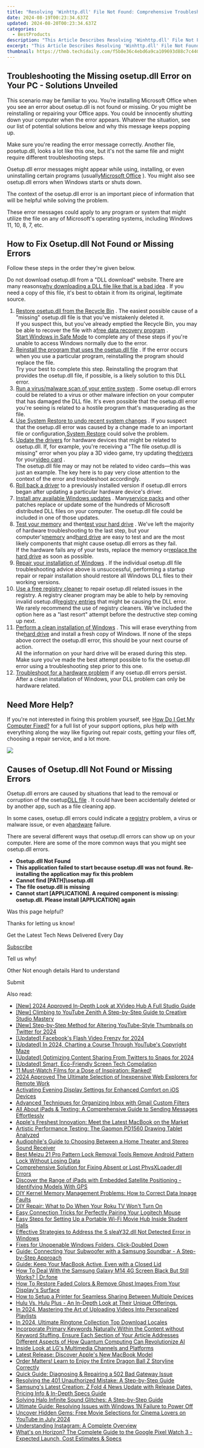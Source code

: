 ```yaml
---
title: "Resolving 'Winhttp.dll' File Not Found: Comprehensive Troubleshooting Guide"
date: 2024-08-19T00:23:34.637Z
updated: 2024-08-20T00:23:34.637Z
categories:
  - BestProducts
description: "This Article Describes Resolving 'Winhttp.dll' File Not Found: Comprehensive Troubleshooting Guide"
excerpt: "This Article Describes Resolving 'Winhttp.dll' File Not Found: Comprehensive Troubleshooting Guide"
thumbnail: https://thmb.techidaily.com/f5b8e36c4ebd6a9ca109693d88c7c440e68928a27daf3516cb90c9a543d54e11.jpeg
---
```


## Troubleshooting the Missing osetup.dll Error on Your PC - Solutions Unveiled
 This scenario may be familiar to you. You’re installing Microsoft Office when you see an error about osetup.dll is not found or missing. Or you might be reinstalling or repairing your Office apps. You could be innocently shutting down your computer when the error appears. Whatever the situation, see our list of potential solutions below and why this message keeps popping up.  

 Make sure you're reading the error message correctly. Another file, posetup.dll, looks a lot like this one, but it's not the same file and might require different troubleshooting steps.

 Osetup.dll error messages might appear while using, installing, or even uninstalling certain programs (usually[Microsoft Office](https://www.lifewire.com/microsoft-office-4156573) ). You might also see osetup.dll errors when Windows starts or shuts down.

 The context of the osetup.dll error is an important piece of information that will be helpful while solving the problem.

 These error messages could apply to any program or system that might utilize the file on any of Microsoft's operating systems, including Windows 11, 10, 8, 7, etc.

## How to Fix Osetup.dll Not Found or Missing Errors

 Follow these steps in the order they're given below.

 Do not download osetup.dll from a "DLL download" website. There are many reasons[why downloading a DLL file like that is a bad idea](https://www.lifewire.com/important-reasons-not-to-download-dll-files-2624455) . If you need a copy of this file, it's best to obtain it from its original, legitimate source.

1. [Restore osetup.dll from the Recycle Bin](https://www.lifewire.com/how-to-restore-deleted-files-from-the-recycle-bin-2624515) . The easiest possible cause of a "missing" osetup.dll file is that you've mistakenly deleted it.  
 If you suspect this, but you've already emptied the Recycle Bin, you may be able to recover the file with a[free data recovery program](https://www.lifewire.com/free-data-recovery-software-tools-2622893) .  
[Start Windows in Safe Mode](https://www.lifewire.com/how-do-i-start-windows-in-safe-mode-2624480) to complete any of these steps if you're unable to access Windows normally due to the error.
2. [Reinstall the program that uses the osetup.dll file](https://www.lifewire.com/what-is-the-proper-way-to-reinstall-a-software-program-2624478) . If the error occurs when you use a particular program, reinstalling the program should replace the file.  
 Try your best to complete this step. Reinstalling the program that provides the osetup.dll file, if possible, is a likely solution to this DLL error.
3. [Run a virus/malware scan of your entire system](https://www.lifewire.com/properly-scan-your-computer-for-viruses-and-other-malware-2624526) . Some osetup.dll errors could be related to a virus or other malware infection on your computer that has damaged the DLL file. It's even possible that the osetup.dll error you're seeing is related to a hostile program that's masquerading as the file.
4. [Use System Restore to undo recent system changes](https://www.lifewire.com/how-to-use-system-restore-in-windows-2626131) . If you suspect that the osetup.dll error was caused by a change made to an important file or configuration,[System Restore](https://www.lifewire.com/what-is-system-restore-2626022) could solve the problem.
5. [Update the drivers](https://www.lifewire.com/how-to-update-drivers-in-windows-2619214) for hardware devices that might be related to osetup.dll. If, for example, you're receiving a "The file osetup.dll is missing" error when you play a 3D video game, try updating the[drivers](https://www.lifewire.com/what-is-a-device-driver-2625796) for your[video card](https://www.lifewire.com/what-is-a-video-card-2618161) .  
 The osetup.dll file may or may not be related to video cards—this was just an example. The key here is to pay very close attention to the context of the error and troubleshoot accordingly.
6. [Roll back a driver](https://www.lifewire.com/how-to-roll-back-a-driver-in-windows-2619217) to a previously installed version if osetup.dll errors began after updating a particular hardware device's driver.
7. [Install any available Windows updates](https://www.lifewire.com/how-to-check-for-install-windows-updates-2624596) . Many[service packs](https://www.lifewire.com/what-is-a-service-pack-2626010) and other patches replace or update some of the hundreds of Microsoft distributed DLL files on your computer. The osetup.dll file could be included in one of those updates.
8. [Test your memory](https://www.lifewire.com/free-memory-test-programs-2626178) and then[test your hard drive](https://www.lifewire.com/free-hard-drive-testing-programs-2626183) . We've left the majority of hardware troubleshooting to the last step, but your computer's[memory](https://www.lifewire.com/what-is-random-access-memory-ram-2618159) and[hard drive](https://www.lifewire.com/what-is-a-hard-disk-drive-2618152) are easy to test and are the most likely components that might cause osetup.dll errors as they fail.  
 If the hardware fails any of your tests, replace the memory or[replace the hard drive](https://www.lifewire.com/how-to-replace-a-hard-drive-2626200) as soon as possible.
9. [Repair your installation of Windows](https://www.lifewire.com/how-do-i-automatically-repair-windows-problems-2624907) . If the individual osetup.dll file troubleshooting advice above is unsuccessful, performing a startup repair or repair installation should restore all Windows DLL files to their working versions.
10. [Use a free registry cleaner](https://www.lifewire.com/free-registry-cleaners-2626176) to repair osetup.dll related issues in the registry. A registry cleaner program may be able to help by removing invalid osetup.dll[registry entries](https://www.lifewire.com/what-is-a-registry-key-2625999) that might be causing the DLL error.  
 We rarely recommend the use of registry cleaners. We've included the option here as a "last resort" attempt before the destructive step coming up next.
11. [Perform a clean installation of Windows](https://www.lifewire.com/how-to-clean-install-windows-2624904) . This will erase everything from the[hard drive](https://www.lifewire.com/what-is-a-hard-disk-drive-2618152) and install a fresh copy of Windows. If none of the steps above correct the osetup.dll error, this should be your next course of action.  
 All the information on your hard drive will be erased during this step. Make sure you've made the best attempt possible to fix the osetup.dll error using a troubleshooting step prior to this one.
12. [Troubleshoot for a hardware problem](https://www.lifewire.com/fix-a-dll-issue-caused-by-a-hardware-problem-2624493) if any osetup.dll errors persist. After a clean installation of Windows, your DLL problem can only be hardware related.

## Need More Help?

 If you're not interested in fixing this problem yourself, see [How Do I Get My Computer Fixed?](https://www.lifewire.com/how-do-i-get-my-computer-fixed-2625167) for a full list of your support options, plus help with everything along the way like figuring out repair costs, getting your files off, choosing a repair service, and a lot more.

<!-- affiliate ads begin -->
<a href="https://store.nero.com/order/checkout.php?PRODS=42570605&QTY=1&AFFILIATE=108875&CART=1"><img src="http://cdnwww.nero.com/nero-com-wAssets/img/banners/2023/usbXcopy/Nero_USB_x_copy_Screen_2.png" border="0"></a>
<!-- affiliate ads end -->
## Causes of Osetup.dll Not Found or Missing Errors

 Osetup.dll errors are caused by situations that lead to the removal or corruption of the ​osetup[DLL file](https://www.lifewire.com/what-is-a-dll-file-2625852) . It could have been accidentally deleted or by another app, such as a file cleaning app.

 In some cases, osetup.dll errors could indicate a ​[registry](https://www.lifewire.com/windows-registry-2625992) problem, a virus or malware issue, or even a[hardware](https://www.lifewire.com/computer-hardware-2625895) failure.

 There are several different ways that osetup.dll errors can show up on your computer. Here are some of the more common ways that you might see osetup.dll errors.

* **Osetup.dll Not Found**
* **This application failed to start because osetup.dll was not found. Re-installing the application may fix this problem**
* **Cannot find \[PATH\]\\osetup.dll**
* **The file osetup.dll is missing**
* **Cannot start \[APPLICATION\]. A required component is missing: osetup.dll. Please install \[APPLICATION\] again**

Was this page helpful?

Thanks for letting us know!

 Get the Latest Tech News Delivered Every Day

[Subscribe](https://www.lifewire.com/#)

Tell us why!

 Other  Not enough details  Hard to understand

 Submit

<ins class="adsbygoogle"
     style="display:block"
     data-ad-format="autorelaxed"
     data-ad-client="ca-pub-7571918770474297"
     data-ad-slot="1223367746"></ins>



<ins class="adsbygoogle"
     style="display:block"
     data-ad-client="ca-pub-7571918770474297"
     data-ad-slot="8358498916"
     data-ad-format="auto"
     data-full-width-responsive="true"></ins>

<span class="atpl-alsoreadstyle">Also read:</span>
<div><ul>
<li><a href="https://fox-friendly.techidaily.com/new-2024-approved-in-depth-look-at-xvideo-hub-a-full-studio-guide/"><u>[New] 2024 Approved  In-Depth Look at XVideo Hub  A Full Studio Guide</u></a></li>
<li><a href="https://youtube-videos.techidaily.com/new-climbing-to-youtube-zenith-a-step-by-step-guide-to-creative-studio-mastery/"><u>[New] Climbing to YouTube Zenith  A Step-by-Step Guide to Creative Studio Mastery</u></a></li>
<li><a href="https://twitter-videos.techidaily.com/new-step-by-step-method-for-altering-youtube-style-thumbnails-on-twitter-for-2024/"><u>[New] Step-by-Step Method for Altering YouTube-Style Thumbnails on Twitter for 2024</u></a></li>
<li><a href="https://facebook-videos.techidaily.com/updated-facebooks-flash-video-frenzy-for-2024/"><u>[Updated] Facebook's Flash Video Frenzy for 2024</u></a></li>
<li><a href="https://facebook-record-videos.techidaily.com/updated-in-2024-charting-a-course-through-youtubes-copyright-maze/"><u>[Updated] In 2024, Charting a Course Through YouTube's Copyright Maze</u></a></li>
<li><a href="https://twitter-videos.techidaily.com/updated-optimizing-content-sharing-from-twitters-to-snaps-for-2024/"><u>[Updated] Optimizing Content Sharing  From Twitters to Snaps for 2024</u></a></li>
<li><a href="https://screen-recording.techidaily.com/updated-smart-eco-friendly-screen-tech-compilation/"><u>[Updated] Smart, Eco-Friendly Screen Tech Compilation</u></a></li>
<li><a href="https://tech-renaissance.techidaily.com/11-must-watch-films-for-a-dose-of-inspiration-ranked/"><u>11 Must-Watch Films for a Dose of Inspiration: Ranked!</u></a></li>
<li><a href="https://remote-screen-capture.techidaily.com/2024-approved-the-ultimate-selection-of-inexpensive-web-explorers-for-remote-work/"><u>2024 Approved  The Ultimate Selection of Inexpensive Web Explorers for Remote Work</u></a></li>
<li><a href="https://tech-renaissance.techidaily.com/activating-evening-display-settings-for-enhanced-comfort-on-ios-devices/"><u>Activating Evening Display Settings for Enhanced Comfort on iOS Devices</u></a></li>
<li><a href="https://tech-renaissance.techidaily.com/advanced-techniques-for-organizing-inbox-with-gmail-custom-filters/"><u>Advanced Techniques for Organizing Inbox with Gmail Custom Filters</u></a></li>
<li><a href="https://tech-renaissance.techidaily.com/all-about-ipads-and-texting-a-comprehensive-guide-to-sending-messages-effortlessly/"><u>All About iPads & Texting: A Comprehensive Guide to Sending Messages Effortlessly</u></a></li>
<li><a href="https://tech-renaissance.techidaily.com/apples-freshest-innovation-meet-the-latest-macbook-on-the-market/"><u>Apple's Freshest Innovation: Meet the Latest MacBook on the Market</u></a></li>
<li><a href="https://buynow-info.techidaily.com/artistic-performance-testing-the-gaomon-pd1560-drawing-tablet-analyzed/"><u>Artistic Performance Testing: The Gaomon PD1560 Drawing Tablet Analyzed</u></a></li>
<li><a href="https://tech-renaissance.techidaily.com/audiophiles-guide-to-choosing-between-a-home-theater-and-stereo-sound-receiver/"><u>Audiophile's Guide to Choosing Between a Home Theater and Stereo Sound Receiver</u></a></li>
<li><a href="https://android-unlock.techidaily.com/best-meizu-21-pro-pattern-lock-removal-tools-remove-android-pattern-lock-without-losing-data-by-drfone-android/"><u>Best Meizu 21 Pro Pattern Lock Removal Tools Remove Android Pattern Lock Without Losing Data</u></a></li>
<li><a href="https://tech-renaissance.techidaily.com/comprehensive-solution-for-fixing-absent-or-lost-physxloaderdll-errors/"><u>Comprehensive Solution for Fixing Absent or Lost PhysXLoader.dll Errors</u></a></li>
<li><a href="https://tech-renaissance.techidaily.com/discover-the-range-of-ipads-with-embedded-satellite-positioning-identifying-models-with-gps/"><u>Discover the Range of iPads with Embedded Satellite Positioning - Identifying Models With GPS</u></a></li>
<li><a href="https://tech-renaissance.techidaily.com/diy-kernel-memory-management-problems-how-to-correct-data-inpage-faults/"><u>DIY Kernel Memory Management Problems: How to Correct Data Inpage Faults</u></a></li>
<li><a href="https://tech-renaissance.techidaily.com/diy-repair-what-to-do-when-your-roku-tv-wont-turn-on/"><u>DIY Repair: What to Do When Your Roku TV Won't Turn On</u></a></li>
<li><a href="https://tech-renaissance.techidaily.com/easy-connection-tricks-for-perfectly-pairing-your-logitech-mouse/"><u>Easy Connection Tricks for Perfectly Pairing Your Logitech Mouse</u></a></li>
<li><a href="https://tech-renaissance.techidaily.com/easy-steps-for-setting-up-a-portable-wi-fi-movie-hub-inside-student-halls/"><u>Easy Steps for Setting Up a Portable Wi-Fi Movie Hub Inside Student Halls</u></a></li>
<li><a href="https://tech-renaissance.techidaily.com/effective-strategies-to-address-the-s-sleay32dll-not-detected-error-in-windows/"><u>Effective Strategies to Address the S sleaY32.dll Not Detected Error in Windows</u></a></li>
<li><a href="https://win11-tips.techidaily.com/fixes-for-unopenable-windows-folders-click-doubled-down/"><u>Fixes for Unopenable Windows Folders, Click-Doubled Down</u></a></li>
<li><a href="https://tech-renaissance.techidaily.com/guide-connecting-your-subwoofer-with-a-samsung-soundbar-a-step-by-step-approach/"><u>Guide: Connecting Your Subwoofer with a Samsung Soundbar - A Step-by-Step Approach</u></a></li>
<li><a href="https://tech-renaissance.techidaily.com/guide-keep-your-macbook-active-even-with-a-closed-lid/"><u>Guide: Keep Your MacBook Active, Even with a Closed Lid</u></a></li>
<li><a href="https://change-location.techidaily.com/how-to-deal-with-the-samsung-galaxy-m14-4g-screen-black-but-still-works-drfone-by-drfone-fix-android-problems-fix-android-problems/"><u>How To Deal With the Samsung Galaxy M14 4G Screen Black But Still Works? | Dr.fone</u></a></li>
<li><a href="https://tech-renaissance.techidaily.com/how-to-restore-faded-colors-and-remove-ghost-images-from-your-displays-surface/"><u>How To Restore Faded Colors & Remove Ghost Images From Your Display's Surface</u></a></li>
<li><a href="https://tech-renaissance.techidaily.com/how-to-setup-a-printer-for-seamless-sharing-between-multiple-devices/"><u>How to Setup a Printer for Seamless Sharing Between Multiple Devices</u></a></li>
<li><a href="https://tech-renaissance.techidaily.com/hulu-vs-hulu-plus-an-in-depth-look-at-their-unique-offerings/"><u>Hulu Vs. Hulu Plus - An In-Depth Look at Their Unique Offerings.</u></a></li>
<li><a href="https://vp-tips.techidaily.com/in-2024-mastering-the-art-of-uploading-videos-into-personalized-playlists/"><u>In 2024, Mastering the Art of Uploading Videos Into Personalized Playlists</u></a></li>
<li><a href="https://some-guidance.techidaily.com/in-2024-ultimate-ringtone-collection-top-download-locales/"><u>In 2024, Ultimate Ringtone Collection  Top Download Locales</u></a></li>
<li><a href="https://tech-renaissance.techidaily.com/incorporate-primary-keywords-naturally-within-the-content-without-keyword-stuffing-ensure-each-section-of-your-article-addresses-different-aspects-of-how-qu65/"><u>Incorporate Primary Keywords Naturally Within the Content without Keyword Stuffing. Ensure Each Section of Your Article Addresses Different Aspects of How Quantum Computing Can Revolutionize AI</u></a></li>
<li><a href="https://tech-renaissance.techidaily.com/inside-look-at-lgs-multimedia-channels-and-platforms/"><u>Inside Look at LG's Multimedia Channels and Platforms</u></a></li>
<li><a href="https://tech-renaissance.techidaily.com/latest-release-discover-apples-new-macbook-model/"><u>Latest Release: Discover Apple's New MacBook Model</u></a></li>
<li><a href="https://tech-renaissance.techidaily.com/order-matters-learn-to-enjoy-the-entire-dragon-ball-z-storyline-correctly/"><u>Order Matters! Learn to Enjoy the Entire Dragon Ball Z Storyline Correctly</u></a></li>
<li><a href="https://tech-renaissance.techidaily.com/quick-guide-diagnosing-and-repairing-a-502-bad-gateway-issue/"><u>Quick Guide: Diagnosing & Repairing a 502 Bad Gateway Issue</u></a></li>
<li><a href="https://tech-renaissance.techidaily.com/resolving-the-401-unauthorized-mistake-a-step-by-step-guide/"><u>Resolving the 401 Unauthorized Mistake: A Step-by-Step Guide</u></a></li>
<li><a href="https://tech-recovery.techidaily.com/samsungs-latest-creation-z-fold-4-news-update-with-release-dates-pricing-info-and-in-depth-specs-guide/"><u>Samsung's Latest Creation: Z Fold 4 News Update with Release Dates, Pricing Info & In-Depth Specs Guide</u></a></li>
<li><a href="https://win-blog.techidaily.com/solving-halo-infinite-sound-glitches-a-step-by-step-guide/"><u>Solving Halo Infinite Sound Glitches: A Step-by-Step Guide</u></a></li>
<li><a href="https://tech-renaissance.techidaily.com/ultimate-guide-resolving-issues-with-windows-1n-failure-to-power-off/"><u>Ultimate Guide: Resolving Issues with Windows 1N Failure to Power Off</u></a></li>
<li><a href="https://tech-renaissance.techidaily.com/uncover-hidden-gems-free-movie-selections-for-cinema-lovers-on-youtube-in-july-2024/"><u>Uncover Hidden Gems: Free Movie Selections for Cinema Lovers on YouTube in July 2024</u></a></li>
<li><a href="https://tech-renaissance.techidaily.com/understanding-instagram-a-complete-overview/"><u>Understanding Instagram: A Complete Overview</u></a></li>
<li><a href="https://tech-renaissance.techidaily.com/whats-on-horizon-the-complete-guide-to-the-google-pixel-watch-3-expected-launch-cost-estimates-and-specs/"><u>What's on Horizon? The Complete Guide to the Google Pixel Watch 3 - Expected Launch, Cost Estimates & Specs</u></a></li>
</ul></div>
